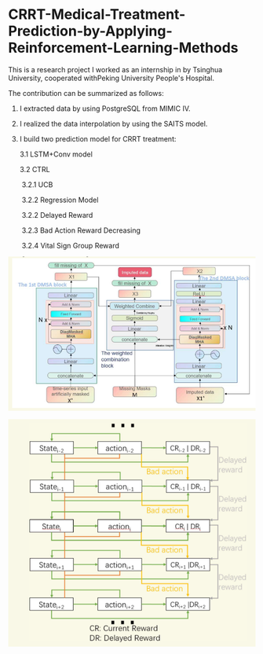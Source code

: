 # CRRT-Medical-Treatment-Prediction-by-Applying-Reinforcement-Learning-Methods
This is a research project I worked as an internship in by Tsinghua University, cooperated withPeking University People's Hospital.

The contribution can be summarized as follows:

1. I extracted data by using PostgreSQL from MIMIC IV.

2. I realized the data interpolation by using the SAITS model.

3. I build two prediction model for CRRT treatment:

   3.1 LSTM+Conv model

   3.2 CTRL

   ​	3.2.1 UCB

   ​	3.2.2 Regression Model 

   ​	3.2.2 Delayed Reward 

   ​	3.2.3 Bad Action Reward Decreasing

   ​	3.2.4 Vital Sign Group Reward



![SAITS Model](https://github.com/NoakLiu/CRRT-Medical-Treatment-Prediction-by-Applying-Reinforcement-Learning-Methods/blob/main/SAITS.png)

![CTRL Model](https://github.com/NoakLiu/CRRT-Medical-Treatment-Prediction-by-Applying-Reinforcement-Learning-Methods/blob/main/CTRL.png)
